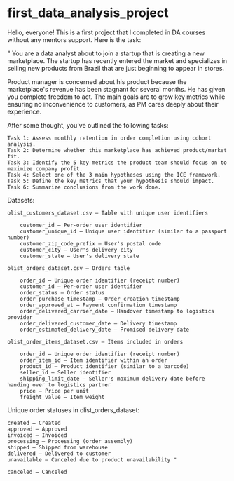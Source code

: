 # first_data_analysis_project
Hello, everyone!
This is a first project that I completed in DA courses without any mentors support.
Here is the task:

" You are a data analyst about to join a startup that is creating a new marketplace. The startup has recently entered the market and specializes in selling new products from Brazil that are just beginning to appear in stores.

Product manager is concerned about his product because the marketplace's revenue has been stagnant for several months. He has given you complete freedom to act. The main goals are to grow key metrics while ensuring no inconvenience to customers, as PM cares deeply about their experience.

After some thought, you’ve outlined the following tasks:

    Task 1: Assess monthly retention in order completion using cohort analysis.
    Task 2: Determine whether this marketplace has achieved product/market fit.
    Task 3: Identify the 5 key metrics the product team should focus on to maximize company profit.
    Task 4: Select one of the 3 main hypotheses using the ICE framework.
    Task 5: Define the key metrics that your hypothesis should impact.
    Task 6: Summarize conclusions from the work done.

Datasets:

    olist_customers_dataset.csv — Table with unique user identifiers

        customer_id — Per-order user identifier
        customer_unique_id — Unique user identifier (similar to a passport number)
        customer_zip_code_prefix — User's postal code
        customer_city — User's delivery city
        customer_state — User's delivery state

    olist_orders_dataset.csv — Orders table

        order_id — Unique order identifier (receipt number)
        customer_id — Per-order user identifier
        order_status — Order status
        order_purchase_timestamp — Order creation timestamp
        order_approved_at — Payment confirmation timestamp
        order_delivered_carrier_date — Handover timestamp to logistics provider
        order_delivered_customer_date — Delivery timestamp
        order_estimated_delivery_date — Promised delivery date

    olist_order_items_dataset.csv — Items included in orders

        order_id — Unique order identifier (receipt number)
        order_item_id — Item identifier within an order
        product_id — Product identifier (similar to a barcode)
        seller_id — Seller identifier
        shipping_limit_date — Seller's maximum delivery date before handing over to logistics partner
        price — Price per unit
        freight_value — Item weight

Unique order statuses in olist_orders_dataset:

    created — Created
    approved — Approved
    invoiced — Invoiced
    processing — Processing (order assembly)
    shipped — Shipped from warehouse
    delivered — Delivered to customer
    unavailable — Canceled due to product unavailability "

    canceled — Canceled
